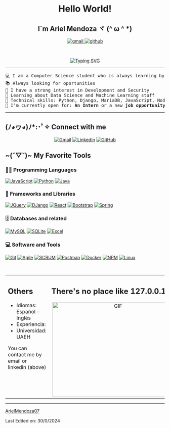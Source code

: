 <h1 align="center">
Hello World!
</h1>

<h2 align="center">
I´m Ariel Mendoza ヾ (^ ω ^ *)
</h2>

<p align="center">
	<a href="mailto:angeloshady07@gmail.com">
		<img src="https://img.shields.io/badge/Gmail-D14836?style=for-the-badge&logo=gmail&logoColor=white" alt="gmail" />
	</a>
	<a href="https://github.com/ArielMendoza07">
		<img src="https://img.shields.io/badge/GitHub-100000?style=for-the-badge&logo=github&logoColor=white" alt="github" />
</p>
<br/>
<p align="center">
<a href="https://git.io/typing-svg"><img src="https://readme-typing-svg.herokuapp.com?font=Fira+Code&duration=3000&pause=1000&center=true&random=false&width=435&lines=Computer+Science+Student;App+%26+Web+Developer;Cloud;Security;Data+Base" alt="Typing SVG" /></a>
</p>

<hr>

<pre>
💻 I am a Computer Science student who is always learning by himself too!
📚 Always looking for oportunities
📝 I have a strong interest in Development and Security
🌱 Learning about Data Science and Machine Learning stuff
🌟 Technical skills: Python, Django, MariaDB, JavaScript, NodeJS, CSS3, Bootstrap, Java, Springboot, AWS, Excel, SQL
🤔 I’m currently open for: <b>An Intern</b> or a new <b>job opportunity</b>
</pre>
<hr>

## (ﾉ◕ヮ◕)ﾉ*:･ﾟ✧  Connect with me
<p align="center">
	<a href="mailto:angeloshady07@gmail.com"><img img src="https://img.shields.io/badge/gmail-%23EA4335.svg?style=plastic&logo=gmail&logoColor=white" alt="Gmail"/></a>
	<a href="https://www.linkedin.com/in/arielmendo/"><img src="https://img.shields.io/badge/linkedin-%230A66C2.svg?style=plastic&logo=linkedin&logoColor=white" alt="LinkedIn"/></a>
	<a href="https://github.com/ArielMendoza07"><img src="https://img.shields.io/badge/github-%23181717.svg?style=plastic&logo=github&logoColor=white" alt="GitHub"/></a>
</p>

## ~(˘▽˘)~  <span text-align="center">My Favorite Tools</span> 

### 👨‍💻 Programming Languages

<p>
    <a href="https://github.com/Bouaskaoun"><img alt="JavaScript" src="https://img.shields.io/badge/JavaScript-323330?style=for-the-badge&logo=javascript&logoColor=F7DF1E"></a>
    <a href="https://github.com/Bouaskaoun"><img alt="Python" src="https://img.shields.io/badge/Python-14354C?style=for-the-badge&logo=python&logoColor=white"></a>
    <a href="https://github.com/Bouaskaoun"><img alt="Java" src="https://img.shields.io/badge/Java-ED8B00?style=for-the-badge&logo=openjdk&logoColor=white"></a>

### 🧰 Frameworks and Libraries

<p>
    <a href="https://github.com/ArielMendoza07"><img alt="JQuery" src="https://img.shields.io/badge/jQuery-0769AD?style=for-the-badge&logo=jquery&logoColor=white"></a>
    <a href="https://github.com/ArielMendoza07"><img alt="DJango" src="https://img.shields.io/badge/Django-092E20?style=for-the-badge&logo=django&logoColor=white"></a>
    <a href="https://github.com/ArielMendoza07"><img alt="React" src="https://img.shields.io/badge/React-20232A?style=for-the-badge&logo=react&logoColor=61DAFB"></a>
    <a href="https://github.com/ArielMendoza07"><img alt="Bootstrap" src="https://img.shields.io/badge/Bootstrap-563D7C?style=for-the-badge&logo=bootstrap&logoColor=white"></a>
    <a href="https://github.com/ArielMendoza07"><img alt="Spring" src="https://img.shields.io/badge/Spring-6DB33F?style=for-the-badge&logo=spring&logoColor=white"></a>
</p>

### 🗄️ Databases and related

<p>
    <a href="https://github.com/ArielMendoza07"><img alt="MySQL" src="https://img.shields.io/badge/MySQL-00000F?style=for-the-badge&logo=mysql&logoColor=white"></a>
    <a href="https://github.com/ArielMendoza07"><img alt="SQLite" src ="https://img.shields.io/badge/SQLite-07405E?style=for-the-badge&logo=sqlite&logoColor=white"></a>
    <a href="https://github.com/ArielMendoza07"><img alt="Excel" src ="https://img.shields.io/badge/Microsoft_Excel-217346?style=for-the-badge&logo=microsoft-excel&logoColor=white"></a>
</p>

### 💻 Software and Tools

<p>
    <a href="https://github.com/ArielMendoza07"><img alt="Git" src="https://img.shields.io/badge/Git%20-%23F05033.svg?logo=git&logoColor=white"></a>
    <a href="https://github.com/ArielMendoza07"><img alt="Agile" src="https://img.shields.io/badge/Agile%20-%2334A853.svg?logo=agile&logoColor=white"></a>
    <a href="https://github.com/ArielMendoza07"><img alt="SCRUM" src="https://img.shields.io/badge/Scrum%20-%23F37626.svg?logo=Scrum&logoColor=white"></a>
    <a href="https://github.com/ArielMendoza07"><img alt="Postman" src="https://img.shields.io/badge/Postman-FF6C37?logo=postman&logoColor=white"></a>
    <a href="https://github.com/ArielMendoza07"><img alt="Docker" src="https://img.shields.io/badge/-Docker-FE7A16?logo=docker&logoColor=white"></a>
    <a href="https://github.com/ArielMendoza07"><img alt="NPM" src="https://img.shields.io/badge/npm-0078d7.svg?logo=npm&logoColor=white"></a>
    <a href="https://github.com/ArielMendoza07"><img alt="Linux" src="https://img.shields.io/badge/linux-0078d7.svg?logo=linux&logoColor=white"></a>
</p>
</br>


<table style="border: none" align="center">
  <tr>
  <td width="50%" valign="top">

## Others
<ul>
  <li>Idiomas: Español - Inglés</li>
  <li>Experiencia: </li>
  <li>Universidad: UAEH</li>
</ul>

You can contact me by email or linkedin (above)

  </td>
  <td width="50%" valign="top">

## There's no place like 127.0.0.1.

<a align="center">
  <img align="right" top="500" height="300" width="400" alt="GIF" src="https://i.pinimg.com/originals/29/5d/ba/295dba78f8e4148215611aab4e03f93a.gif">
</a>


  </td>
  </tr>
</table>

------

[ArielMendoza07](https://github.com/ArielMendoza07)

Last Edited on: 30/0/2024
